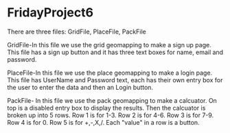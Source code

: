 # FridayProject6

There are three files: GridFile, PlaceFile, PackFile

GridFile-In this file we use the grid geomapping to make a sign up page. This file has a sign up button and
it has three text boxes for name, email and password.

PlaceFile-In this file we use the place geomapping to make a login page. This file has UserName and Password text, each
has their own entry box for the user to enter the data and then an Login button. 

PackFile- In this file we use the pack geomapping to make a calcuator. On top is a disabled entry box to display the results.
Then the calcuator is broken up into 5 rows. Row 1 is for 1-3. Row 2 is for 4-6. Row 3 is for 7-9. Row 4 is for 0. Row 5 is for +,-,X,/.
Each "value" in a row is a button. 